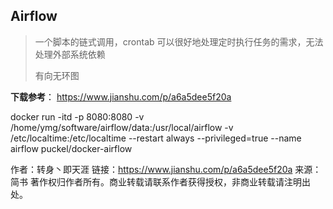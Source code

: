 ## Airflow

> 一个脚本的链式调用，crontab 可以很好地处理定时执行任务的需求，无法处理外部系统依赖
>
> 有向无环图

**下载参考**： https://www.jianshu.com/p/a6a5dee5f20a



docker run -itd -p 8080:8080 -v /home/ymg/software/airflow/data:/usr/local/airflow -v /etc/localtime:/etc/localtime --restart always --privileged=true --name airflow  puckel/docker-airflow



作者：转身丶即天涯
链接：https://www.jianshu.com/p/a6a5dee5f20a
来源：简书
著作权归作者所有。商业转载请联系作者获得授权，非商业转载请注明出处。
